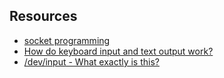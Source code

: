 ## Resources

- [socket programming](https://www.youtube.com/watch?v=_iHMMo7SDfQ)
- [How do keyboard input and text output work?](https://unix.stackexchange.com/questions/116629/how-do-keyboard-input-and-text-output-work)
- [/dev/input - What exactly is this?](https://unix.stackexchange.com/questions/340430/dev-input-what-exactly-is-this)